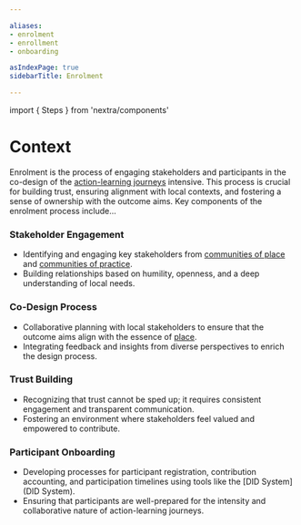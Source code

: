 ```yaml
---

aliases:
- enrolment
- enrollment
- onboarding

asIndexPage: true
sidebarTitle: Enrolment

---
```


import { Steps } from 'nextra/components'

# Context
Enrolment is the process of engaging stakeholders and participants in the co-design of the [action-learning journeys](/patterns/action-learning%20journeys.md) intensive. This process is crucial for building trust, ensuring alignment with local contexts, and fostering a sense of ownership with the outcome aims. Key components of the enrolment process include...

<Steps>

### Stakeholder Engagement
   - Identifying and engaging key stakeholders from [communities of place](collaborators/communities%20of%20place/hubs.md) and [communities of practice](collaborators/communities%20of%20practice/practice%20networks.md).
   - Building relationships based on humility, openness, and a deep understanding of local needs.

### Co-Design Process
   - Collaborative planning with local stakeholders to ensure that the outcome aims align with the essence of [place](/glossary/Place.md).
   - Integrating feedback and insights from diverse perspectives to enrich the design process.

### Trust Building
   - Recognizing that trust cannot be sped up; it requires consistent engagement and transparent communication.
   - Fostering an environment where stakeholders feel valued and empowered to contribute.

### Participant Onboarding
   - Developing processes for participant registration, contribution accounting, and participation timelines using tools like the [DID System](DID System).
   - Ensuring that participants are well-prepared for the intensity and collaborative nature of action-learning journeys.

<Steps/>
